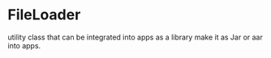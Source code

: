 # FileLoader
utility class that can be integrated into apps as a library
make it as Jar or aar into apps.
